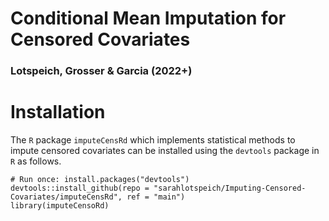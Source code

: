 # Conditional Mean Imputation for Censored Covariates 
### Lotspeich, Grosser & Garcia (2022+)

# Installation 

The `R` package `imputeCensRd` which implements statistical methods to impute censored covariates can be installed using the `devtools` package in `R` as follows. 

```{r}
# Run once: install.packages("devtools")
devtools::install_github(repo = "sarahlotspeich/Imputing-Censored-Covariates/imputeCensRd", ref = "main")
library(imputeCensoRd)
```
